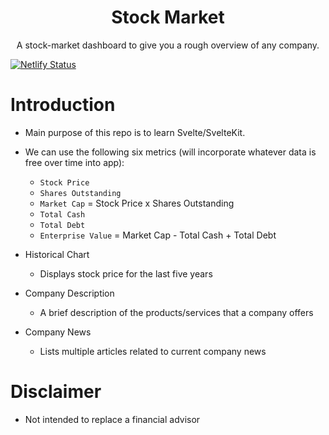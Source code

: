 <h1 align="center">Stock Market</h1>
<p align="center">A stock-market dashboard to give you a rough overview of any company.</p>

[![Netlify Status](https://api.netlify.com/api/v1/badges/a24fa809-6de4-4170-94b4-2511531425b0/deploy-status)](https://app.netlify.com/sites/stockstrading/deploys)

# Introduction

- Main purpose of this repo is to learn Svelte/SvelteKit.

- We can use the following six metrics (will incorporate whatever data is free over time into app):

  - `Stock Price`
  - `Shares Outstanding`
  - `Market Cap` = Stock Price x Shares Outstanding
  - `Total Cash`
  - `Total Debt`
  - `Enterprise Value` = Market Cap - Total Cash + Total Debt

- Historical Chart

  - Displays stock price for the last five years

- Company Description

  - A brief description of the products/services that a company offers

- Company News

  - Lists multiple articles related to current company news

# Disclaimer

- Not intended to replace a financial advisor

